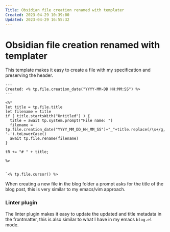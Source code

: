 ```yaml
---
Title: Obsidian file creation renamed with templater
Created: 2023-04-29 10:39:00
Updated: 2023-04-29 16:55:32
---
```


# Obsidian file creation renamed with templater

This template makes it easy to create a file with my specification and preserving the header.

```
---
Created: <% tp.file.creation_date("YYYY-MM-DD HH:MM:SS") %>
---

<%*
let title = tp.file.title
let filename = title
if ( title.startsWith("Untitled") ) {
  title = await tp.system.prompt("File name: ")
  filename = tp.file.creation_date("YYYY_MM_DD_HH_MM_SS")+"_"+title.replace(/\s+/g, '-').toLowerCase()
  await tp.file.rename(filename)
} 

tR += "# " + title;

%>


`<% tp.file.cursor() %>
```

When creating a new file in the blog folder a prompt asks for the title of the blog post, this is very similar to my emacs/vim approach.

### Linter plugin
The linter plugin makes it easy to update the updated and title metadata in the frontmatter, this is also similar to what I have in my emacs `blog.el` mode.


